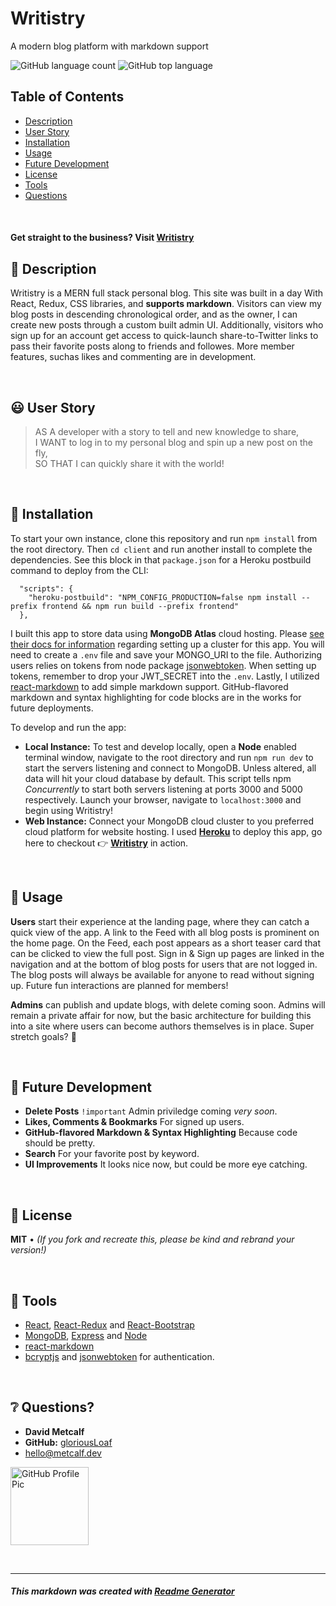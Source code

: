 # Writistry
A modern blog platform with markdown support

![GitHub language count](https://img.shields.io/github/languages/count/gloriousLoaf/Writistry)
![GitHub top language](https://img.shields.io/github/languages/top/gloriousLoaf/Writistry)

## Table of Contents
* [Description](#-description)
* [User Story](#-user-story)
* [Installation](#-installation)
* [Usage](#-usage)
* [Future Development](#-future-development)
* [License](#-license)
* [Tools](#-tools)
* [Questions](#-questions)
<p>&nbsp;</p>

#### Get straight to the business? **Visit** [Writistry](http://writistry.herokuapp.com/)  

## 📝 Description
Writistry is a MERN full stack personal blog. This site was built in a day With React, Redux, CSS libraries, and **supports markdown**. Visitors can view my blog posts in descending chronological order, and as the owner, I can create new posts through a custom built admin UI. Additionally, visitors who sign up for an account get access to quick-launch share-to-Twitter links to pass their favorite posts along to friends and followes. More member features, suchas likes and commenting are in development.
<p>&nbsp;</p>

## 😃 User Story
> AS A developer with a story to tell and new knowledge to share,  
> I WANT to log in to my personal blog and spin up a new post on the fly,  
> SO THAT I can quickly share it with the world!
<p>&nbsp;</p>

## 💾 Installation
To start your own instance, clone this repository and run `npm install` from the root directory. Then `cd client` and run another install to complete the dependencies. See this block in that `package.json` for a Heroku postbuild command to deploy from the CLI:  
```
  "scripts": {
    "heroku-postbuild": "NPM_CONFIG_PRODUCTION=false npm install --prefix frontend && npm run build --prefix frontend"
  },
```
 I built this app to store data using **MongoDB Atlas** cloud hosting. Please [see their docs for information](https://docs.atlas.mongodb.com/) regarding setting up a cluster for this app. You will need to create a `.env` file and save your MONGO_URI to the file. Authorizing users relies on tokens from node package [jsonwebtoken](https://www.npmjs.com/package/jsonwebtoken). When setting up tokens, remember to drop your JWT_SECRET into the `.env`. Lastly, I utilized [react-markdown](https://www.npmjs.com/package/react-markdown) to add simple markdown support. GitHub-flavored markdown and syntax highlighting for code blocks are in the works for future deployments.   

 To develop and run the app:
* **Local Instance:** To test and develop locally, open a **Node** enabled terminal window, navigate to the root directory and run `npm run dev` to start the servers listening and connect to MongoDB. Unless altered, all data will hit your cloud database by default. This script tells npm *Concurrently* to start both servers listening at ports 3000 and 5000 respectively. Launch your browser, navigate to `localhost:3000` and begin using Writistry!
* **Web Instance:** Connect your MongoDB cloud cluster to you preferred cloud platform for website hosting. I used **[Heroku](https://devcenter.heroku.com/)** to deploy this app, go here to checkout 👉 **[Writistry](https://writistry.herokuapp.com/)** in action.
<p>&nbsp;</p>

## 📲 Usage
**Users** start their experience at the landing page, where they can catch a quick view of the app. A link to the Feed with all blog posts is prominent on the home page. On the Feed, each post appears as a short teaser card that can be clicked to view the full post. Sign in & Sign up pages are linked in the navigation and at the bottom of blog posts for users that are not logged in. The blog posts will always be available for anyone to read without signing up. Future fun interactions are planned for members!

**Admins** can publish and update blogs, with delete coming soon. Admins will remain a private affair for now, but the basic architecture for building this into a site where users can become authors themselves is in place. Super stretch goals? 🤔
<p>&nbsp;</p>

## 🔮 Future Development
* **Delete Posts** `!important` Admin priviledge coming _very soon_.
* **Likes, Comments & Bookmarks** For signed up users.
* **GitHub-flavored Markdown & Syntax Highlighting** Because code should be pretty.
* **Search** For your favorite post by keyword.
* **UI Improvements** It looks nice now, but could be more eye catching.
<p>&nbsp;</p>

## 📜 License
**MIT** • *(If you fork and recreate this, please be kind and rebrand your version!)*
<p>&nbsp;</p>

## 🔨 Tools 
* [React](https://reactjs.org/), [React-Redux](https://react-redux.js.org/) and [React-Bootstrap](https://react-bootstrap.github.io/)
* [MongoDB](https://www.mongodb.com/), [Express](https://expressjs.com/) and [Node](https://nodejs.org/)
* [react-markdown](https://www.npmjs.com/package/react-markdown)
* [bcryptjs](https://www.npmjs.com/package/bcryptjs) and [jsonwebtoken](https://www.npmjs.com/package/jsonwebtoken) for authentication.
<p>&nbsp;</p>

## ❔ Questions?
  * **David Metcalf**
  * **GitHub:** [gloriousLoaf](https://github.com/gloriousLoaf)
  * <hello@metcalf.dev>

<img src="https://github.com/gloriousLoaf.png" alt="GitHub Profile Pic" width="125" height="125">
<p>&nbsp;</p>

---

##### This markdown was created with [Readme Generator](https://github.com/gloriousLoaf/Readme-Generator)

